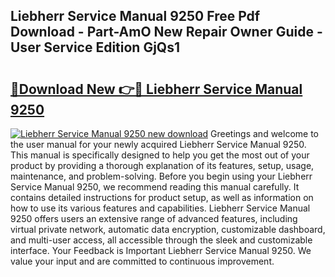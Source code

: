 ## Liebherr Service Manual 9250 Free Pdf Download - Part-AmO New Repair Owner Guide - User Service Edition GjQs1

# <h2><a href="http://bc6160.oget.top/?id=Liebherr+Service+Manual+9250">🔗Download New 👉🔴 Liebherr Service Manual 9250</a></h2>

[![Liebherr Service Manual 9250 new download](https://i.imgur.com/5g1atiW.png)](http://bc6160.oget.top/?id=Liebherr+Service+Manual+9250)
Greetings and welcome to the user manual for your newly acquired Liebherr Service Manual 9250. This manual is specifically designed to help you get the most out of your product by providing a thorough explanation of its features, setup, usage, maintenance, and problem-solving. Before you begin using your Liebherr Service Manual 9250, we recommend reading this manual carefully. It contains detailed instructions for product setup, as well as information on how to use its various features and capabilities. Liebherr Service Manual 9250 offers users an extensive range of advanced features, including virtual private network, automatic data encryption, customizable dashboard, and multi-user access, all accessible through the sleek and customizable interface. Your Feedback is Important Liebherr Service Manual 9250. We value your input and are committed to continuous improvement.
